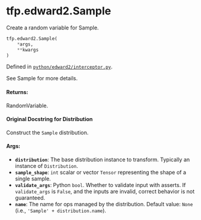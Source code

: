 <div itemscope itemtype="http://developers.google.com/ReferenceObject">
<meta itemprop="name" content="tfp.edward2.Sample" />
<meta itemprop="path" content="Stable" />
</div>

# tfp.edward2.Sample

Create a random variable for Sample.

``` python
tfp.edward2.Sample(
    *args,
    **kwargs
)
```



Defined in [`python/edward2/interceptor.py`](https://github.com/tensorflow/probability/tree/master/tensorflow_probability/python/edward2/interceptor.py).

<!-- Placeholder for "Used in" -->

See Sample for more details.

#### Returns:
RandomVariable.


#### Original Docstring for Distribution

Construct the `Sample` distribution.

#### Args:

* <b>`distribution`</b>: The base distribution instance to transform. Typically an
  instance of `Distribution`.
* <b>`sample_shape`</b>: `int` scalar or vector `Tensor` representing the shape of a
  single sample.
* <b>`validate_args`</b>: Python `bool`.  Whether to validate input with asserts.
  If `validate_args` is `False`, and the inputs are invalid,
  correct behavior is not guaranteed.
* <b>`name`</b>: The name for ops managed by the distribution.
  Default value: `None` (i.e., `'Sample' + distribution.name`).